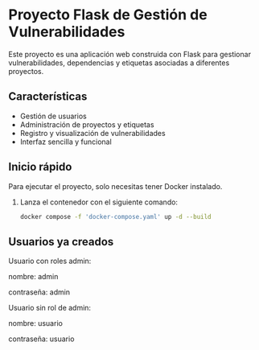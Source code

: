 # Proyecto Flask de Gestión de Vulnerabilidades

Este proyecto es una aplicación web construida con Flask para gestionar vulnerabilidades, dependencias y etiquetas asociadas a diferentes proyectos.

## Características

- Gestión de usuarios
- Administración de proyectos y etiquetas
- Registro y visualización de vulnerabilidades
- Interfaz sencilla y funcional

## Inicio rápido

Para ejecutar el proyecto, solo necesitas tener Docker instalado.

1. Lanza el contenedor con el siguiente comando:

   ```bash
   docker compose -f 'docker-compose.yaml' up -d --build
   ```
## Usuarios ya creados 
Usuario con roles admin:

nombre: admin

contraseña: admin

Usuario sin rol de admin:

nombre: usuario

contraseña: usuario




